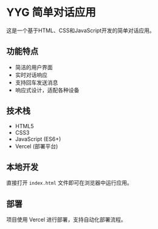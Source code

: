# YYG 简单对话应用

这是一个基于HTML、CSS和JavaScript开发的简单对话应用。

## 功能特点

- 简洁的用户界面
- 实时对话响应
- 支持回车发送消息
- 响应式设计，适配各种设备

## 技术栈

- HTML5
- CSS3
- JavaScript (ES6+)
- Vercel (部署平台)

## 本地开发

直接打开 `index.html` 文件即可在浏览器中运行应用。

## 部署

项目使用 Vercel 进行部署，支持自动化部署流程。